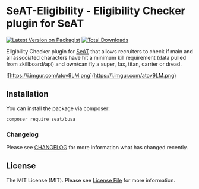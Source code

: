 # SeAT-Eligibility - Eligibility Checker plugin for SeAT

[![Latest Version on Packagist](https://img.shields.io/packagist/v/helious/seat-eligibility.svg?style=flat-square)](https://packagist.org/packages/seat/busa)
[![Total Downloads](https://img.shields.io/packagist/dt/helious/seat-eligibility.svg?style=flat-square)](https://packagist.org/packages/helious/seat-eligibility)

Eligibility Checker plugin for [SeAT](https://github.com/eveseat/seat) that allows recruiters to check if main and all associated characters have hit a minimum kill requirement (data pulled from zkillboard/api) and own/can fly a super, fax, titan, carrier or dread.

![https://i.imgur.com/atov9LM.png](https://i.imgur.com/atov9LM.png)

## Installation

You can install the package via composer:

```bash
composer require seat/busa
```

### Changelog

Please see [CHANGELOG](CHANGELOG.md) for more information what has changed recently.

## License

The MIT License (MIT). Please see [License File](LICENSE.md) for more information.
